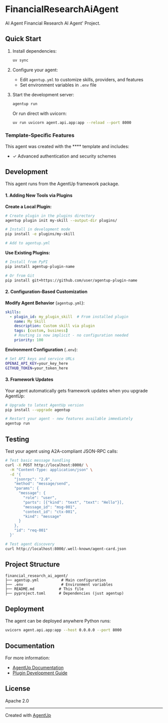 # FinancialResearchAiAgent

AI Agent Financial Research AI Agent&#39; Project.

## Quick Start

1. Install dependencies:
   ```bash
   uv sync
   ```

2. Configure your agent:
   - Edit `agentup.yml` to customize skills, providers, and features
   - Set environment variables in `.env` file

3. Start the development server:
   ```bash
   agentup run
   ```

   Or run direct with uvicorn:
   ```bash
   uv run uvicorn agent.api.app:app --reload --port 8000
   ```

### **Template-Specific Features**
This agent was created with the **** template and includes:

- ✓ Advanced authentication and security schemes

## Development

This agent runs from the AgentUp framework package.

#### 1. Adding New Tools via Plugins

**Create a Local Plugin:**
```bash
# Create plugin in the plugins directory
agentup plugin init my-skill --output-dir plugins/

# Install in development mode
pip install -e plugins/my-skill

# Add to agentup.yml
```

**Use Existing Plugins:**
```bash
# Install from PyPI
pip install agentup-plugin-name

# Or from Git
pip install git+https://github.com/user/agentup-plugin-name
```

#### 2. Configuration-Based Customization

**Modify Agent Behavior** (`agentup.yml`):
```yaml
skills:
  - plugin_id: my_plugin_skill  # From installed plugin
    name: My Skill
    description: Custom skill via plugin
    tags: [custom, business]
    # Routing is now implicit - no configuration needed
    priority: 100
```

**Environment Configuration** (`.env`):
```bash
# Set API keys and service URLs
OPENAI_API_KEY=your_key_here
GITHUB_TOKEN=your_token_here
```

#### 3. Framework Updates

Your agent automatically gets framework updates when you upgrade AgentUp:

```bash
# Upgrade to latest AgentUp version
pip install --upgrade agentup

# Restart your agent - new features available immediately
agentup run
```

## Testing

Test your agent using A2A-compliant JSON-RPC calls:

```bash
# Test basic message handling
curl -X POST http://localhost:8000/ \
  -H "Content-Type: application/json" \
  -d '{
    "jsonrpc": "2.0",
    "method": "message/send",
    "params": {
      "message": {
        "role": "user",
        "parts": [{"kind": "text", "text": "Hello"}],
        "message_id": "msg-001",
        "context_id": "ctx-001",
        "kind": "message"
      }
    },
    "id": "req-001"
  }'

# Test agent discovery
curl http://localhost:8000/.well-known/agent-card.json
```

## Project Structure

```
financial_research_ai_agent/
├── agentup.yml          # Main configuration
├── .env                 # Environment variables  
├── README.md           # This file
├── pyproject.toml      # Dependencies (just agentup)
```

## Deployment

The agent can be deployed anywhere Python runs:

```bash
uvicorn agent.api.app:app --host 0.0.0.0 --port 8000
```


## Documentation

For more information:
- [AgentUp Documentation](https://docs.agentup.dev)
- [Plugin Development Guide](https://docs.agentup.dev/plugins)

## License

Apache 2.0

---
Created with [AgentUp](https://github.com/RedDotRocket/AgentUp)
